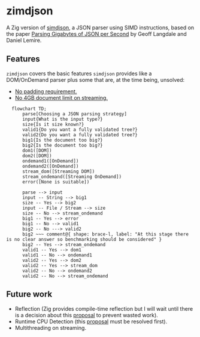 # zimdjson

A Zig version of [simdjson](https://github.com/simdjson/simdjson), a JSON parser using SIMD instructions, based on the paper [Parsing Gigabytes of JSON per Second](https://arxiv.org/abs/1902.08318) by Geoff Langdale and Daniel Lemire.

## Features

`zimdjson` covers the basic features `simdjson` provides like a DOM/OnDemand parser plus some that are, at the time being, unsolved:

- [No padding requirement.](https://github.com/simdjson/simdjson/issues/174)
- [No 4GB document limit on streaming.](https://github.com/simdjson/simdjson/issues/670)

```mermaid
  flowchart TD;
      parse[Choosing a JSON parsing strategy]
      input{What is the input type?}
      size{Is it size known?}
      valid1{Do you want a fully validated tree?}
      valid2{Do you want a fully validated tree?}
      big1{Is the document too big?}
      big2{Is the document too big?}
      dom1([DOM])
      dom2([DOM])
      ondemand1([OnDemand])
      ondemand2([OnDemand])
      stream_dom([Streaming DOM])
      stream_ondemand([Streaming OnDemand])
      error([None is suitable])
      
      parse --> input
      input -- String --> big1
      size -- Yes --> big2
      input -- File / Stream --> size
      size -- No --> stream_ondemand
      big1 -- Yes --> error
      big1 -- No --> valid1
      big2 -- No ---> valid2
      big2 ~~~ comment@{ shape: brace-l, label: "At this stage there is no clear answer so benchmarking should be considered" }
      big2 -- Yes --> stream_ondemand
      valid1 -- Yes --> dom1
      valid1 -- No --> ondemand1
      valid2 -- Yes --> dom2
      valid2 -- Yes --> stream_dom
      valid2 -- No --> ondemand2
      valid2 -- No --> stream_ondemand
```

## Future work

- Reflection (Zig provides compile-time reflection but I will wait until there is a decision about this [proposal](https://github.com/ziglang/zig/issues/1099) to prevent wasted work).
- Runtime CPU Detection (this [proposal](https://github.com/ziglang/zig/issues/1018) must be resolved first).
- Multithreading on streaming.
